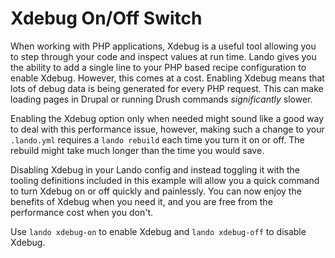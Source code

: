 # Xdebug On/Off Switch

When working with PHP applications, Xdebug is a useful tool allowing you to step
through your code and inspect values at run time. Lando gives you the ability
to add a single line to your PHP based recipe configuration to enable Xdebug.
However, this comes at a cost. Enabling Xdebug means that lots of debug data is
being generated for every PHP request. This can make loading pages in Drupal or
running Drush commands *significantly* slower.

Enabling the Xdebug option only when needed might sound like a good way to deal
with this performance issue, however, making such a change to your `.lando.yml`
requires a `lando rebuild` each time you turn it on or off. The rebuild might
take much longer than the time you would save. 

Disabling Xdebug in your Lando config and instead toggling it with the tooling
definitions included in this example will allow you a quick command to turn
Xdebug on or off quickly and painlessly. You can now enjoy the benefits of
Xdebug when you need it, and you are free from the performance cost when you
don't.

Use `lando xdebug-on` to enable Xdebug and `lando xdebug-off` to disable Xdebug.
